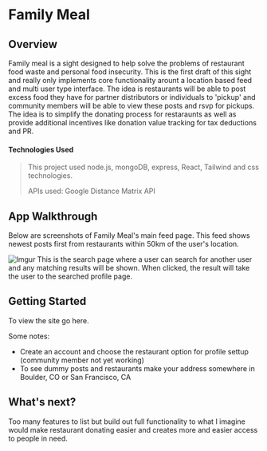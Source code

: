 # Family Meal

## Overview
Family meal is a sight designed to help solve the problems of restaurant food waste and personal food insecurity. This is the first draft of this sight and really only implements core functionality arount a location based feed and multi user type interface. The idea is restaurants will be able to post excess food they have for partner distributors or individuals to 'pickup' and community members will be able to view these posts and rsvp for pickups. The idea is to simplify the donating process for restaraunts as well as provide additional incentives like donation value tracking for tax deductions and PR. 


#### Technologies Used
> This project used node.js, mongoDB, express, React, Tailwind and css technologies.
>
> APIs used: Google Distance Matrix API


## App Walkthrough
Below are screenshots of Family Meal's main feed page. This feed shows newest posts first from restaurants within 50km of the user's location.

![Imgur](https://i.imgur.com/yq19iU5.png)
This is the search page where a user can search for another user and any matching results will be shown. When clicked, the result will take the user to the searched profile page. 


## Getting Started
To view the site go here. 

Some notes:
- Create an account and choose the restaurant option for profile settup (community member not yet working)
- To see dummy posts and restaurants make your address somewhere in Boulder, CO or San Francisco, CA


## What's next?
Too many features to list but build out full functionality to what I imagine would make restaurant donating easier and creates more and easier access to people in need. 

